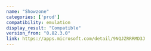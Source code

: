 ```yaml
---
name: "Showzone"
categories: ['prod']
compatibility: emulation
display_result: "Compatible"
version_from: "0.82.3.0"
link: https://apps.microsoft.com/detail/9NQJZRRRMD3J
---
```

